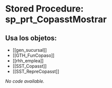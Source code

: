 # Stored Procedure: sp_prt_CopasstMostrar

## Usa los objetos:
- [[gen_sucursal]]
- [[GTH_FunCopaso]]
- [[rhh_emplea]]
- [[SST_Copasst]]
- [[SST_RepreCopasst]]

*No code available.*
